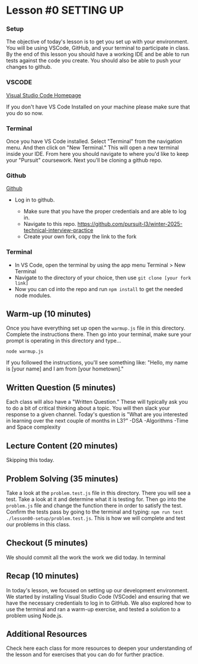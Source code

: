 # Lesson #0 SETTING UP

### Setup

The objective of today's lesson is to get you set up with your environment. You will be using VSCode, GitHub, and your terminal to participate in class. By the end of this lesson you should have a working IDE and be able to run tests against the code you create. You should also be able to push your changes to github.

### VSCODE

[Visual Studio Code Homepage](https://code.visualstudio.com/)

If you don't have VS Code Installed on your machine please make sure that you do so now.

### Terminal

Once you have VS Code installed. Select "Terminal" from the navigation menu. And then click on "New Terminal." This will open a new terminal inside your IDE. From here you should navigate to where you'd like to keep your "Pursuit" coursework. Next you'll be cloning a github repo.

### Github

[Github](https://github.com/)

- Log in to github.

  - Make sure that you have the proper credentials and are able to log in.
  - Navigate to this repo. https://github.com/pursuit-l3/winter-2025-technical-interview-practice
  - Create your own fork, copy the link to the fork

### Terminal

- In VS Code, open the terminal by using the app menu Terminal > New Terminal
- Navigate to the directory of your choice, then use `git clone [your fork link]`
- Now you can cd into the repo and run `npm install` to get the needed node modules.

## Warm-up (10 minutes)

Once you have everything set up open the `warmup.js` file in this directory. Complete the instructions there. Then go into your terminal, make sure your prompt is operating in this directory and type...

```
node warmup.js
```

If you followed the instructions, you'll see something like: "Hello, my name is [your name] and I am from [your hometown]."

## Written Question (5 minutes)

Each class will also have a "Written Question." These will typically ask you to do a bit of critical thinking about a topic. You will then slack your response to a given channel. Today's question is 
"What are you interested in learning over the next couple of months in L3?"
-DSA 
-Algorithms
-Time and Space complexity

## Lecture Content (20 minutes)

Skipping this today.

## Problem Solving (35 minutes)

Take a look at the `problem.test.js` file in this directory. There you will see a test. Take a look at it and determine what it is testing for. Then go into the `problem.js` file and change the function there in order to satisfy the test. Confirm the tests pass by going to the terminal and typing:
`npm run test ./lesson00-setup/problem.test.js`. This is how we will complete and test our problems in this class.

## Checkout (5 minutes)

We should commit all the work the work we did today.
In terminal

## Recap (10 minutes)

In today's lesson, we focused on setting up our development environment. We started by installing Visual Studio Code (VSCode) and ensuring that we have the necessary credentials to log in to GitHub. We also explored how to use the terminal and ran a warm-up exercise, and tested a solution to a problem using Node.js.

## Additional Resources

Check here each class for more resources to deepen your understanding of the lesson and for exercises that you can do for further practice.
